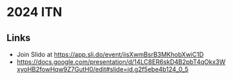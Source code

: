 # 2024 ITN

## Links

- Join Slido at https://app.sli.do/event/iisXwmBsrB3MKhobXwiC1D
- https://docs.google.com/presentation/d/14LC8ER6skD4B2pbT4qOkx3WxyoHB2fowHqw9Z7GutH0/edit#slide=id.g2f5ebe4b124_0_5

